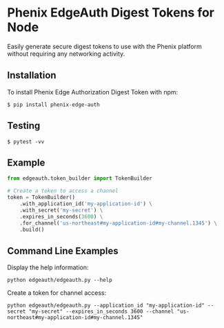# Phenix EdgeAuth Digest Tokens for Node

Easily generate secure digest tokens to use with the Phenix platform without requiring any networking activity.

## Installation

To install Phenix Edge Authorization Digest Token with npm:

```shell script
$ pip install phenix-edge-auth
```

## Testing

```shell script
$ pytest -vv
```

## Example

```python
from edgeauth.token_builder import TokenBuilder

# Create a token to access a channel
token = TokenBuilder()
    .with_application_id('my-application-id') \
    .with_secret('my-secret') \
    .expires_in_seconds(3600) \
    .for_channel('us-northeast#my-application-id#my-channel.1345') \
    .build()
```

## Command Line Examples

Display the help information:
```shell script
python edgeauth/edgeauth.py --help
```

Create a token for channel access:
```shell script
python edgeauth/edgeauth.py --application_id "my-application-id" --secret "my-secret" --expires_in_seconds 3600 --channel "us-northeast#my-application-id#my-channel.1345"
```
